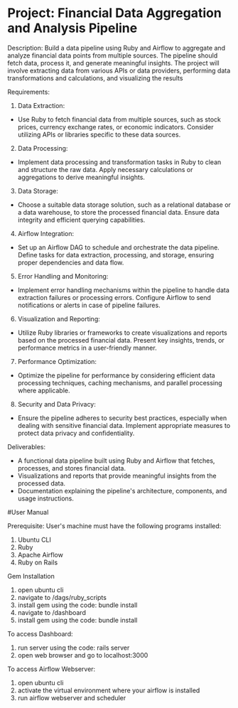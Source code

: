 # Project: Financial Data Aggregation and Analysis Pipeline

Description:
Build a data pipeline using Ruby and Airflow to aggregate and analyze financial data points from multiple
sources. The pipeline should fetch data, process it, and generate meaningful insights. The project will
involve extracting data from various APIs or data providers, performing data transformations and
calculations, and visualizing the results

Requirements:
1. Data Extraction:
- Use Ruby to fetch financial data from multiple sources, such as stock prices, currency exchange rates, or
economic indicators. Consider utilizing APIs or libraries specific to these data sources.

2. Data Processing:
- Implement data processing and transformation tasks in Ruby to clean and structure the raw data. Apply
necessary calculations or aggregations to derive meaningful insights.

3. Data Storage:
- Choose a suitable data storage solution, such as a relational database or a data warehouse, to store the
processed financial data. Ensure data integrity and efficient querying capabilities.

4. Airflow Integration:
- Set up an Airflow DAG to schedule and orchestrate the data pipeline. Define tasks for data extraction,
processing, and storage, ensuring proper dependencies and data flow.

5. Error Handling and Monitoring:
- Implement error handling mechanisms within the pipeline to handle data extraction failures or processing
errors. Configure Airflow to send notifications or alerts in case of pipeline failures.

6. Visualization and Reporting:
- Utilize Ruby libraries or frameworks to create visualizations and reports based on the processed financial
data. Present key insights, trends, or performance metrics in a user-friendly manner.

7. Performance Optimization:
- Optimize the pipeline for performance by considering efficient data processing techniques, caching
mechanisms, and parallel processing where applicable.

8. Security and Data Privacy:
- Ensure the pipeline adheres to security best practices, especially when dealing with sensitive financial
data. Implement appropriate measures to protect data privacy and confidentiality.

Deliverables:
- A functional data pipeline built using Ruby and Airflow that fetches, processes, and stores financial data.
- Visualizations and reports that provide meaningful insights from the processed data.
- Documentation explaining the pipeline's architecture, components, and usage instructions.


#User Manual

Prerequisite:
User's machine must have the following programs installed:
1. Ubuntu CLI
2. Ruby
3. Apache Airflow
4. Ruby on Rails

Gem Installation
1. open ubuntu cli
2. navigate to /dags/ruby_scripts
3. install gem using the code: bundle install
4. navigate to /dashboard
5. install gem using the code: bundle install

To access Dashboard:
1. run server using the code: rails server
2. open web browser and go to localhost:3000

To access Airflow Webserver:
1. open ubuntu cli
2. activate the virtual environment where your airflow is installed
3. run airflow webserver and scheduler
